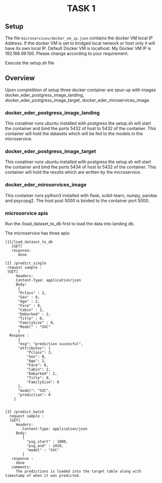 <h1 align="center">
  TASK 1
</h1>

## Setup
The file `microservices/docker_vm_ip.json` contains the docker VM local IP Address. If the docker VM is set to bridged local network or host only it will have its own local IP. 
Default Docker VM is localhost. My Docker VM IP is 192.168.99.100. Please change according to your requirement.

Execute the setup.sh file 

## Overview
Upon completition of setup three docker container are spun up with images docker_eder_postgress_image_landing, 
docker_eder_postgress_image_target, docker_eder_miroservices_image.

### docker_eder_postgress_image_landing
This conatiner runs ubuntu installed with postgress the setup.sh will start the container and bind the ports 5432 of host to 5432 of the container.
This container will hold the datasets which will be fed to the models in the microservice.

### docker_eder_postgress_image_target
This conatiner runs ubuntu installed with postgress the setup.sh will start the container and bind the ports 5434 of host to 5432 of the container.
This container will hold the results which are written by the microservice.

### docker_eder_miroservices_image
This container runs python3 installed with flask, scikit-learn, numpy, pandas and psycopg2. The host post 5000 is binded to the container port 5000.

### microservice apis

Run the /load_dataset_to_db first to load the data into landing db.

The microservice has three apis:

    [1]/load_dataset_to_db
       [GET]
       response:
          done
    
    [2] /predict_single
     request sample :
     [GET]
         Headers:
         Content-Type: application/json
         Body:
          {
          "Pclass" : 3, 
          "Sex" : 0, 
          "Age" : 2, 
          "Fare" : 0, 
          "Cabin" : 2, 
          "Embarked" : 2, 
          "Title" : 0, 
          "FamilySize" : 0,
          "Model" : "SVC"
          }
      Respose :
          {
          "msg": "prediction sucessful",
          "attributes": {
              "Pclass": 3,
              "Sex": 0,
              "Age": 2,
              "Fare": 0,
              "Cabin": 2,
              "Embarked": 2,
              "Title": 0,
              "FamilySize": 0
          },
          "model": "SVC",
          "prediction": 0
        }
        
        
    [3] /predict_batch
      request sample :
      [GET]
         Headers:
            Content-Type: application/json
         Body:
            {
              "psg_start" : 1000,
              "psg_end" : 1010,
              "model" : "SVC"
            }
       response :
         done
       comments:
         The predictions is loaded into the target table along with timestamp of when it was predicted.
    
